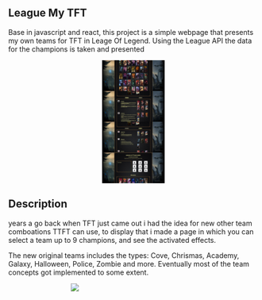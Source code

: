## League My TFT

Base in javascript and react, this project is a simple webpage that presents my own teams for TFT in Leage Of Legend.
Using the League API the data for the champions is taken and presented

<div>
  <img src="/pic1.png"  style = " height: 350;  display:block; margin-left: auto; margin-right:auto; width:25%;"/>
  <img src="/pic2.png"  style = " height: 350;  display:block; margin-left: auto; margin-right:auto; width:25%;"/>
</div>
 <div>
  <img src="/pic3.png"  style = " height: 350;  display:block; margin-left: auto; margin-right:auto; width:25%;"/>
   <img src="/pic4.png"  style = " height: 350;  display:block; margin-left: auto; margin-right:auto; width:25%;"/>
</div>


## Description

years a go back when TFT just came out i had the idea for new other team comboations TTFT can use, to display that i made a page in which you can select a team up to 9 champions, and see the activated effects.

The new original teams includes the types: Cove, Chrismas, Academy, Galaxy, Halloween, Police, Zombie and more.
Eventually most of the team concepts got implemented to some extent.

<div>
  <img src="/webgif.gif"  style = " height: 350;  display:block; margin-left: auto; margin-right:auto; width:50%;"/>
</div>
